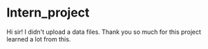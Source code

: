 # Intern_project
Hi sir! I didn't upload a data files.
Thank you so much for this project learned a lot from this.
